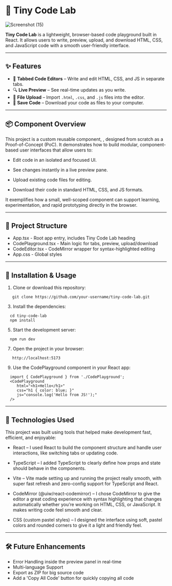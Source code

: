 # 🎨 Tiny Code Lab

![Screenshot (15)](https://github.com/user-attachments/assets/6d931cdd-0d87-4d1b-bf0c-3cb23c3c0f7c)



**Tiny Code Lab** is a lightweight, browser-based code playground built in React. It allows users to write, preview, upload, and download HTML, CSS, and JavaScript code with a smooth user-friendly interface.

---

## ✨ Features

- 🧠 **Tabbed Code Editors** – Write and edit HTML, CSS, and JS in separate tabs.
- 🔍 **Live Preview** – See real-time updates as you write.
- 📁 **File Upload** – Import `.html`, `.css`, and `.js` files into the editor.
- 💾 **Save Code** – Download your code as files to your computer.

---

## 📦 Component Overview

This project is a custom reusable component, <CodePlayground />, designed from scratch as a Proof-of-Concept (PoC). It demonstrates how to build modular, component-based user interfaces that allow users to:

- Edit code in an isolated and focused UI.

- See changes instantly in a live preview pane.

- Upload existing code files for editing.

- Download their code in standard HTML, CSS, and JS formats.

It exemplifies how a small, well-scoped component can support learning, experimentation, and rapid prototyping directly in the browser.


---

## 📁 Project Structure

- App.tsx - Root app entry, includes Tiny Code Lab heading
- CodePlayground.tsx - Main logic for tabs, preview, upload/download
- CodeEditor.tsx - CodeMirror wrapper for syntax-highlighted editing
- App.css - Global styles

---

## 🚀 Installation & Usage

1. Clone or download this repository:
```
   git clone https://github.com/your-username/tiny-code-lab.git
```
3. Install the dependencies:
```
  cd tiny-code-lab
  npm install
```

5. Start the development server:
```
  npm run dev
```

7. Open the project in your browser:
```
   http://localhost:5173
```
   
9. Use the CodePlayground component in your React app:
```
  import { CodePlayground } from './CodePlayground';
  <CodePlayground
     html="<h1>Hello</h1>"
     css="h1 { color: blue; }"
     js="console.log('Hello from JS!');"
  />
```

---

## 🔧 Technologies Used
This project was built using tools that helped make development fast, efficient, and enjoyable:

- React – I used React to build the component structure and handle user interactions, like switching tabs or updating code.

- TypeScript – I added TypeScript to clearly define how props and state should behave in the components.

- Vite – Vite made setting up and running the project really smooth, with super fast refresh and zero-config support for TypeScript and React.

- CodeMirror (@uiw/react-codemirror) – I chose CodeMirror to give the editor a great coding experience with syntax highlighting that changes automatically whether you’re working on HTML, CSS, or JavaScript. It makes writing code feel smooth and clear.

- CSS (custom pastel styles) – I designed the interface using soft, pastel colors and rounded corners to give it a light and friendly feel.

---

## 🛠️ Future Enhancements

- Error Handling inside the preview panel in real-time
- Multi-language Support
- Export as ZIP for big source code
- Add a 'Copy All Code' button for quickly copying all code

